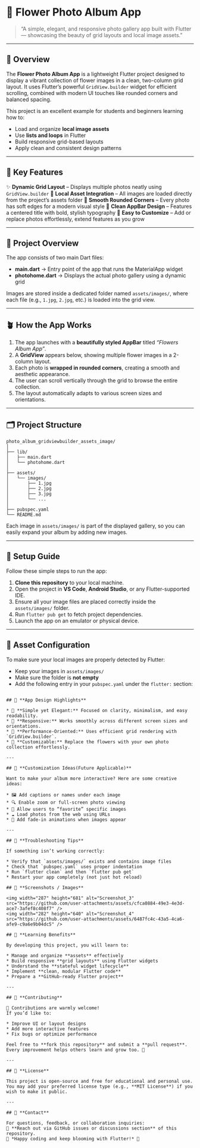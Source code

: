 
# 🌷 **Flower Photo Album  App**

> “A simple, elegant, and responsive photo gallery app built with Flutter — showcasing the beauty of grid layouts and local image assets.”

---

## 🪻 **Overview**

The **Flower Photo Album App** is a lightweight Flutter project designed to display a vibrant collection of flower images in a clean, two-column grid layout.
It uses Flutter’s powerful `GridView.builder` widget for efficient scrolling, combined with modern UI touches like rounded corners and balanced spacing.

This project is an excellent example for students and beginners learning how to:

* Load and organize **local image assets**
* Use **lists and loops** in Flutter
* Build responsive grid-based layouts
* Apply clean and consistent design patterns

---

## 🌸 **Key Features**

✨ **Dynamic Grid Layout** – Displays multiple photos neatly using `GridView.builder`
🌼 **Local Asset Integration** – All images are loaded directly from the project’s assets folder
🌻 **Smooth Rounded Corners** – Every photo has soft edges for a modern visual style
🌿 **Clean AppBar Design** – Features a centered title with bold, stylish typography
🌷 **Easy to Customize** – Add or replace photos effortlessly, extend features as you grow

---

## 🧭 **Project Overview**

The app consists of two main Dart files:

* **main.dart** → Entry point of the app that runs the MaterialApp widget
* **photohome.dart** → Displays the actual photo gallery using a dynamic grid

Images are stored inside a dedicated folder named `assets/images/`, where each file (e.g., `1.jpg`, `2.jpg`, etc.) is loaded into the grid view.

---

## 🪴 **How the App Works**

1. The app launches with a **beautifully styled AppBar** titled *“Flowers Album App”*.
2. A **GridView** appears below, showing multiple flower images in a 2-column layout.
3. Each photo is **wrapped in rounded corners**, creating a smooth and aesthetic appearance.
4. The user can scroll vertically through the grid to browse the entire collection.
5. The layout automatically adapts to various screen sizes and orientations.

---

## 🗂️ **Project Structure**

```
photo_album_gridviewbuilder_assets_image/
│
├── lib/
│   ├── main.dart
│   └── photohome.dart
│
├── assets/
│   └── images/
│       ├── 1.jpg
│       ├── 2.jpg
│       ├── 3.jpg
│       └── ...
│
├── pubspec.yaml
└── README.md
```

Each image in `assets/images/` is part of the displayed gallery, so you can easily expand your album by adding new images.

---

## 🌼 **Setup Guide**

Follow these simple steps to run the app:

1. **Clone this repository** to your local machine.
2. Open the project in **VS Code**, **Android Studio**, or any Flutter-supported IDE.
3. Ensure all your image files are placed correctly inside the `assets/images/` folder.
4. Run `flutter pub get` to fetch project dependencies.
5. Launch the app on an emulator or physical device.

---

## 🌸 **Asset Configuration**

To make sure your local images are properly detected by Flutter:

* Keep your images in `assets/images/`
* Make sure the folder is **not empty**
* Add the following entry in your `pubspec.yaml` under the `flutter:` section:

```

## 🌻 **App Design Highlights**

* 🌿 **Simple yet Elegant:** Focused on clarity, minimalism, and easy readability.
* 💎 **Responsive:** Works smoothly across different screen sizes and orientations.
* 🌺 **Performance-Oriented:** Uses efficient grid rendering with `GridView.builder`.
* 🌈 **Customizable:** Replace the flowers with your own photo collection effortlessly.

---

## 🎨 **Customization Ideas(Future Applicable)**

Want to make your album more interactive? Here are some creative ideas:

* 🖼️ Add captions or names under each image
* 🔍 Enable zoom or full-screen photo viewing
* 💖 Allow users to “favorite” specific images
* ☁️ Load photos from the web using URLs
* 🌠 Add fade-in animations when images appear

---

## 🧩 **Troubleshooting Tips**

If something isn’t working correctly:

* Verify that `assets/images/` exists and contains image files
* Check that `pubspec.yaml` uses proper indentation
* Run `flutter clean` and then `flutter pub get`
* Restart your app completely (not just hot reload)

## 📸 **Screenshots / Images**

<img width="287" height="681" alt="Screenshot_3" src="https://github.com/user-attachments/assets/cfca0884-49e3-4e3d-ace7-3afef8c408f7" />
<img width="282" height="640" alt="Screenshot_4" src="https://github.com/user-attachments/assets/6487fc4c-43a5-4ca6-afe9-c9a6e9b04dc5" />

## 🧠 **Learning Benefits**

By developing this project, you will learn to:

* Manage and organize **assets** effectively
* Build responsive **grid layouts** using Flutter widgets
* Understand the **stateful widget lifecycle**
* Implement **clean, modular Flutter code**
* Prepare a **GitHub-ready Flutter project**

---

## 🤝 **Contributing**

🌼 Contributions are warmly welcome!
If you’d like to:

* Improve UI or layout designs
* Add more interactive features
* Fix bugs or optimize performance

Feel free to **fork this repository** and submit a **pull request**.
Every improvement helps others learn and grow too. 🌿

---

## 📄 **License**

This project is open-source and free for educational and personal use.
You may add your preferred license type (e.g., **MIT License**) if you wish to make it public.

---

## 💬 **Contact**

For questions, feedback, or collaboration inquiries:
📧 **Reach out via GitHub issues or discussions section** of this repository.
🌸 *Happy coding and keep blooming with Flutter!* 💖

